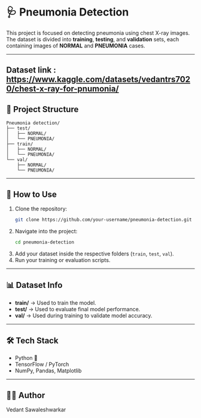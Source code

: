# 🩺 Pneumonia Detection

This project is focused on detecting pneumonia using chest X-ray images.  
The dataset is divided into **training**, **testing**, and **validation** sets, each containing images of **NORMAL** and **PNEUMONIA** cases.

---
Dataset link : https://www.kaggle.com/datasets/vedantrs7020/chest-x-ray-for-pnumonia/
---

## 📂 Project Structure

```
Pneumonia detection/
├── test/
│   ├── NORMAL/
│   └── PNEUMONIA/
├── train/
│   ├── NORMAL/
│   └── PNEUMONIA/
└── val/
    ├── NORMAL/
    └── PNEUMONIA/
```

---

## 🚀 How to Use
1. Clone the repository:
   ```bash
   git clone https://github.com/your-username/pneumonia-detection.git
   ```
2. Navigate into the project:
   ```bash
   cd pneumonia-detection
   ```
3. Add your dataset inside the respective folders (`train`, `test`, `val`).  
4. Run your training or evaluation scripts.

---

## 📊 Dataset Info
- **train/** → Used to train the model.  
- **test/** → Used to evaluate final model performance.  
- **val/** → Used during training to validate model accuracy.  

---

## 🛠️ Tech Stack
- Python 🐍  
- TensorFlow / PyTorch  
- NumPy, Pandas, Matplotlib  

---

## 👨‍💻 Author
Vedant Sawaleshwarkar
